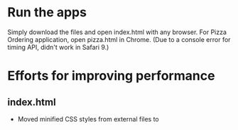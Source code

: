 # Run the apps

Simply download the files and open index.html with any browser.  For Pizza Ordering application, open pizza.html in Chrome.  (Due to a console error for timing API, didn't work in Safari 9.)


# Efforts for improving performance

## index.html

* Moved minified CSS styles from external files to <style> tags in index.html.
* Added "async" attribute to the <script> tag for analytics.js.
* Removed the custom font as I believe Open Sans wouldn't add much dramatical effect.

## views/js/main.js

* Reduced the number of pizza images to 30.
* Moved the codes that set width and height of "mover" element to style.css.
* Moved the codes that get DOM elements to the global level as much as possible.
* Moved functions defined inside resizePizzas to the global level.
* Moved the codes that access styles outside of "for" loops as much as possible.
* Added the new function "getRandomPizzaContainerOffsetWidth" which returns one of three values based on the current pizza size.
* Reduced the resolution of pizzeria.jpg.

